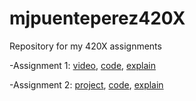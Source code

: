 # mjpuenteperez420X
Repository for my 420X assignments

-Assignment 1: [video](https://youtu.be/IzRkz-hyDoY), [code](Assignment1/Assignment1.frag), [explain](Assignment1/readme.md)

-Assignment 2: [project](https://youtu.be/IzRkz-hyDoY), [code](Assignment2/a2.html), [explain](Assignment2/readme.md)

